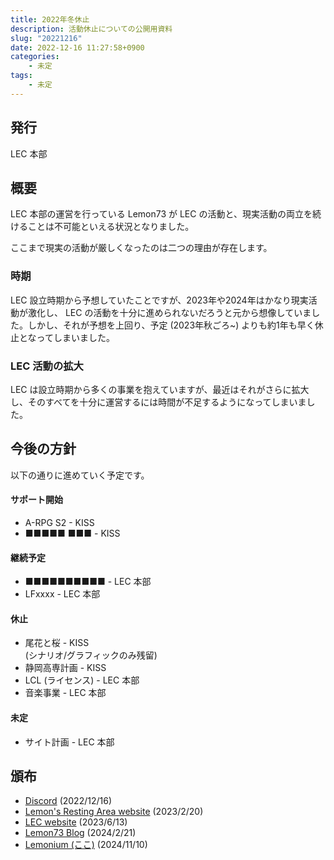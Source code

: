 ```yaml
---
title: 2022年冬休止
description: 活動休止についての公開用資料
slug: "20221216"
date: 2022-12-16 11:27:58+0900
categories:
    - 未定
tags:
    - 未定
---
```


## 発行

LEC 本部

## 概要

LEC 本部の運営を行っている Lemon73 が LEC の活動と、現実活動の両立を続けることは不可能といえる状況となりました。

ここまで現実の活動が厳しくなったのは二つの理由が存在します。

### 時期

LEC 設立時期から予想していたことですが、2023年や2024年はかなり現実活動が激化し、 LEC の活動を十分に進められないだろうと元から想像していました。しかし、それが予想を上回り、予定 (2023年秋ごろ~) よりも約1年も早く休止となってしまいました。

### LEC 活動の拡大

LEC は設立時期から多くの事業を抱えていますが、最近はそれがさらに拡大し、そのすべてを十分に運営するには時間が不足するようになってしまいました。

## 今後の方針

以下の通りに進めていく予定です。

#### サポート開始

- A-RPG S2 - KISS
- ■■■■■ ■■■ - KISS

#### 継続予定

- ■■■■■■■■■■ - LEC 本部
- LFxxxx - LEC 本部

#### 休止

- 尾花と桜 - KISS  
(シナリオ/グラフィックのみ残留)
- 静岡高専計画 - KISS
- LCL (ライセンス) - LEC 本部
- 音楽事業 - LEC 本部

#### 未定

- サイト計画 - LEC 本部

## 頒布

- [Discord](https://discord.com/channels/972718425937952798/984410962931109988/1053138489853628457) (2022/12/16)
- [Lemon's Resting Area website](https://lemon73-computing.github.io/docs/20221216-winter) (2023/2/20)
- [LEC website](https://lemon73.gitlab.io/docs/20221216) (2023/6/13)
- [Lemon73 Blog](./) (2024/2/21)
- [Lemonium (ここ)](./) (2024/11/10)
